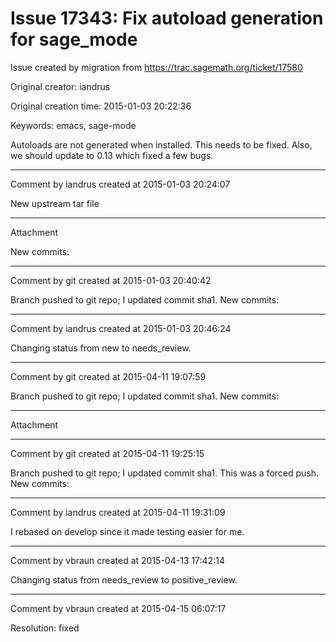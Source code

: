 # Issue 17343: Fix autoload generation for sage_mode

Issue created by migration from https://trac.sagemath.org/ticket/17580

Original creator: iandrus

Original creation time: 2015-01-03 20:22:36

Keywords: emacs, sage-mode

Autoloads are not generated when installed.  This needs to be fixed.  Also, we should update to 0.13 which fixed a few bugs.


---

Comment by iandrus created at 2015-01-03 20:24:07

New upstream tar file


---

Attachment

New commits:


---

Comment by git created at 2015-01-03 20:40:42

Branch pushed to git repo; I updated commit sha1. New commits:


---

Comment by iandrus created at 2015-01-03 20:46:24

Changing status from new to needs_review.


---

Comment by git created at 2015-04-11 19:07:59

Branch pushed to git repo; I updated commit sha1. New commits:


---

Attachment


---

Comment by git created at 2015-04-11 19:25:15

Branch pushed to git repo; I updated commit sha1. This was a forced push. New commits:


---

Comment by iandrus created at 2015-04-11 19:31:09

I rebased on develop since it made testing easier for me.


---

Comment by vbraun created at 2015-04-13 17:42:14

Changing status from needs_review to positive_review.


---

Comment by vbraun created at 2015-04-15 06:07:17

Resolution: fixed
